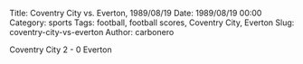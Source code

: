 Title: Coventry City vs. Everton, 1989/08/19
Date: 1989/08/19 00:00
Category: sports
Tags: football, football scores, Coventry City, Everton
Slug: coventry-city-vs-everton
Author: carbonero


Coventry City 2 - 0 Everton
